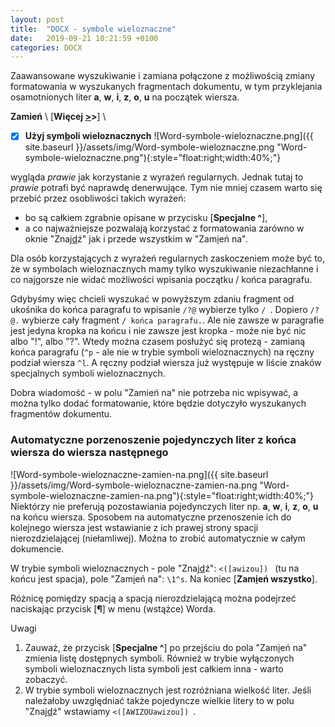 ```yaml
---
layout: post
title:  "DOCX - symbole wieloznaczne"
date:   2019-09-21 10:21:59 +0100
categories: DOCX
---
```


Zaawansowane wyszukiwanie i zamiana połączone z możliwością zmiany formatowania w wyszukanych fragmentach dokumentu, w tym przyklejania osamotnionych liter **a**, **w**, **i**, **z**, **o**, **u**  na początek wiersza.

**Zamień** \ [**Więcej <u>></u>>**] \
* [x] **Użyj sym<u>b</u>oli wieloznacznych**   ![Word-symbole-wieloznaczne.png]({{ site.baseurl }}/assets/img/Word-symbole-wieloznaczne.png "Word-symbole-wieloznaczne.png"){:style="float:right;width:40%;"}

wygląda _prawie_ jak korzystanie z wyrażeń regularnych. Jednak tutaj to _prawie_ potrafi być naprawdę denerwujące. Tym nie mniej czasem warto się przebić przez osobliwości takich wyrażeń:

* bo są całkiem zgrabnie opisane w przycisku [**Specjalne ^**],
* a co najważniejsze pozwalają korzystać z formatowania zarówno w oknie "Znaj<u>d</u>ź" jak i przede wszystkim w "Zam<u>i</u>eń na".

Dla osób korzystających z wyrażeń regularnych zaskoczeniem może być to, że w symbolach wieloznacznych mamy tylko wyszukiwanie niezachłanne i co najgorsze nie widać możliwości wpisania początku / końca paragrafu.

Gdybyśmy więc chcieli wyszukać w powyższym zdaniu fragment od ukośnika do końca paragrafu to wpisanie `/?@` wybierze tylko `/ `. Dopiero `/?@.` wybierze cały fragment `/ końca paragrafu.`. Ale nie zawsze w paragrafie jest jedyna kropka na końcu i nie zawsze jest kropka - może nie być nic albo "!", albo "?". Wtedy można czasem posłużyć się protezą - zamianą końca paragrafu (`^p` - ale nie w trybie symboli wieloznacznych) na ręczny podział wiersza `^l`. A ręczny podział wiersza już występuje w liście znaków specjalnych symboli wieloznacznych.

Dobra wiadomość - w polu "Zamień na" nie potrzeba nic wpisywać, a można tylko dodać formatowanie, które będzie dotyczyło wyszukanych fragmentów dokumentu.

### Automatyczne porzenoszenie pojedynczych liter z końca wiersza do wiersza następnego

![Word-symbole-wieloznaczne-zamien-na.png]({{ site.baseurl }}/assets/img/Word-symbole-wieloznaczne-zamien-na.png "Word-symbole-wieloznaczne-zamien-na.png"){:style="float:right;width:40%;"}
Niektórzy nie preferują pozostawiania pojedynczych liter np. **a**, **w**, **i**, **z**, **o**, **u** na końcu wiersza. Sposobem na automatyczne przenoszenie ich do kolejnego wiersza jest wstawianie z ich prawej strony spacji nierozdzielającej (niełamliwej). Można to zrobić automatycznie w całym dokumencie.

W trybie symboli wieloznacznych - pole "Znaj<u>d</u>ź": `<([awizou]) `  (tu na końcu jest spacja), pole "Zam<u>i</u>eń na": `\1^s`. Na koniec [**Zam<u>i</u>eń wszystko**].

Różnicę pomiędzy spacją a spacją nierozdzielającą można podejrzeć naciskając przycisk [**¶**] w menu (wstążce) Worda.

Uwagi
1. Zauważ, że przycisk [**Specjalne ^**] po przejściu do pola "Zam<u>i</u>eń na" zmienia listę dostępnych symboli. Również w trybie wyłączonych symboli wieloznacznych lista symboli jest całkiem inna - warto zobaczyć.
2. W trybie symboli wieloznacznych jest rozróżniana wielkość liter. Jeśli należałoby uwzględniać także pojedyncze wielkie litery to w polu "Znaj<u>d</u>ź" wstawiamy `<([AWIZOUawizou]) `. 
